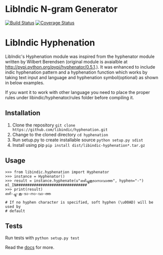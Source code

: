 # LibIndic N-gram Generator
[![Build Status](https://travis-ci.org/libindic/hyphenation.svg?branch=master)](https://travis-ci.org/libindic/hyphenation)
[![Coverage Status](https://coveralls.io/repos/github/libindic/hyphenation/badge.svg?branch=master)](https://coveralls.io/github/libindic/hyphenation?branch=master)

# LibIndic Hyphenation

LibIndic's Hyphenation module was inspired from the hyphenator module written by
Wilbert Berendsen <wbsoft at xs4all nl> (original module is avaialble at
http://pypi.python.org/pypi/hyphenator/0.5.1.). It was enhanced to include indic
hyphenation pattern and a hyphenation function which works by taking text input
and language and hyphenation symbol(optional) as shown in below examples. 

If you want it to work with other language you need to place the proper rules
under libindic/hyphenator/rules folder before compiling it.

## Installation
1. Clone the repository `git clone https://github.com/libindic/hyphenation.git`
2. Change to the cloned directory `cd hyphenation`
3. Run setup.py to create installable source `python setup.py sdist`
4. Install using pip `pip install dist/libindic-hyphenation*.tar.gz`

## Usage
```
>>> from libindic.hyphenation import Hyphenator
>>> instance = Hyphenator()
>>> result = instance.hyphenate(u"ഒഴിച്ചുകൂടാനാവാത്ത", hyphen="-")
ml_IN################################
>>> print(result)
ഒഴി-ച്ചു-കൂ-ടാ-നാ-വാ-ത്ത 

# If no hyphen character is specified, soft hyphen (\u00AD) will be used by
# default
```

## Tests
Run tests with ``python setup.py test``

Read the [docs](http://hyphenation.rtfd.org) for more.
